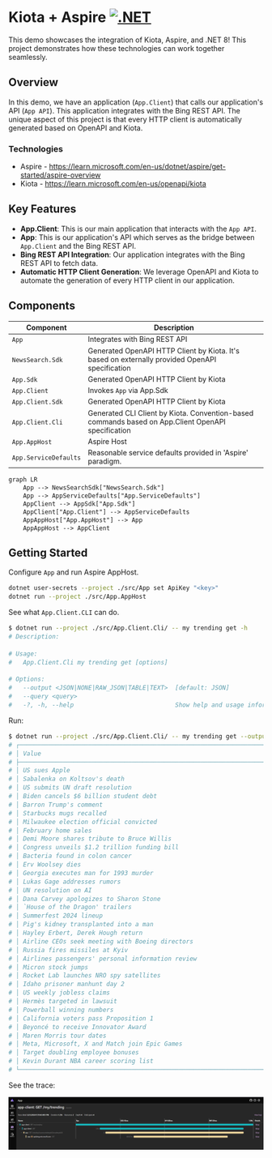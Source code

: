 # Kiota + Aspire [![.NET](https://github.com/NikiforovAll/kiota-getting-started/actions/workflows/dotnet.yml/badge.svg)](https://github.com/NikiforovAll/kiota-getting-started/actions/workflows/dotnet.yml)

This demo showcases the integration of Kiota, Aspire, and .NET 8! This project demonstrates how these technologies can work together seamlessly.

## Overview

In this demo, we have an application (`App.Client`) that calls our application's API (`App API`). This application integrates with the Bing REST API. The unique aspect of this project is that every HTTP client is automatically generated based on OpenAPI and Kiota.

### Technologies

- Aspire - <https://learn.microsoft.com/en-us/dotnet/aspire/get-started/aspire-overview>
- Kiota - <https://learn.microsoft.com/en-us/openapi/kiota>


## Key Features

- **App.Client**: This is our main application that interacts with the `App API`.
- **App**: This is our application's API which serves as the bridge between `App.Client` and the Bing REST API.
- **Bing REST API Integration**: Our application integrates with the Bing REST API to fetch data.
- **Automatic HTTP Client Generation**: We leverage OpenAPI and Kiota to automate the generation of every HTTP client in our application.

## Components

| Component | Description |
| --- | --- |
| `App` | Integrates with Bing REST API |
| `NewsSearch.Sdk` | Generated OpenAPI HTTP Client by Kiota. It's based on externally provided OpenAPI specification |
| `App.Sdk` | Generated OpenAPI HTTP Client by Kiota |
| `App.Client` | Invokes `App` via App.Sdk |
| `App.Client.Sdk` | Generated OpenAPI HTTP Client by Kiota |
| `App.Client.Cli` | Generated CLI Client by Kiota. Convention-based commands based on App.Client OpenAPI specification|
| `App.AppHost` | Aspire Host |
| `App.ServiceDefaults` | Reasonable service defaults provided in 'Aspire' paradigm. |

```mermaid
graph LR
    App --> NewsSearchSdk["NewsSearch.Sdk"]
    App --> AppServiceDefaults["App.ServiceDefaults"]
    AppClient --> AppSdk["App.Sdk"]
    AppClient["App.Client"] --> AppServiceDefaults
    AppAppHost["App.AppHost"] --> App
    AppAppHost --> AppClient
```

## Getting Started

Configure `App` and run Aspire AppHost.

```bash
dotnet user-secrets --project ./src/App set ApiKey "<key>"
dotnet run --project ./src/App.AppHost
```

See what `App.Client.CLI` can do.

```bash
$ dotnet run --project ./src/App.Client.Cli/ -- my trending get -h
# Description:

# Usage:
#   App.Client.Cli my trending get [options]

# Options:
#   --output <JSON|NONE|RAW_JSON|TABLE|TEXT>  [default: JSON]
#   --query <query>
#   -?, -h, --help                            Show help and usage information
```

Run:

```bash
$ dotnet run --project ./src/App.Client.Cli/ -- my trending get --output TABLE
# ┌───────────────────────────────────────────────────────────────────────────────────┐
# │ Value                                                                             │
# ├───────────────────────────────────────────────────────────────────────────────────┤
# │ US sues Apple                                                                     │
# │ Sabalenka on Koltsov's death                                                      │
# │ US submits UN draft resolution                                                    │
# │ Biden cancels $6 billion student debt                                             │
# │ Barron Trump's comment                                                            │
# │ Starbucks mugs recalled                                                           │
# │ Milwaukee election official convicted                                             │
# │ February home sales                                                               │
# │ Demi Moore shares tribute to Bruce Willis                                         │
# │ Congress unveils $1.2 trillion funding bill                                       │
# │ Bacteria found in colon cancer                                                    │
# │ Erv Woolsey dies                                                                  │
# │ Georgia executes man for 1993 murder                                              │
# │ Lukas Gage addresses rumors                                                       │
# │ UN resolution on AI                                                               │
# │ Dana Carvey apologizes to Sharon Stone                                            │
# │ `House of the Dragon' trailers                                                    │
# │ Summerfest 2024 lineup                                                            │
# │ Pig's kidney transplanted into a man                                              │
# │ Hayley Erbert, Derek Hough return                                                 │
# │ Airline CEOs seek meeting with Boeing directors                                   │
# │ Russia fires missiles at Kyiv                                                     │
# │ Airlines passengers' personal information review                                  │
# │ Micron stock jumps                                                                │
# │ Rocket Lab launches NRO spy satellites                                            │
# │ Idaho prisoner manhunt day 2                                                      │
# │ US weekly jobless claims                                                          │
# │ Hermès targeted in lawsuit                                                        │
# │ Powerball winning numbers                                                         │
# │ California voters pass Proposition 1                                              │
# │ Beyoncé to receive Innovator Award                                                │
# │ Maren Morris tour dates                                                           │
# │ Meta, Microsoft, X and Match join Epic Games                                      │
# │ Target doubling employee bonuses                                                  │
# │ Kevin Durant NBA career scoring list                                              │
# └───────────────────────────────────────────────────────────────────────────────────┘
```

See the trace:

![trace-example](./assets/trace-example.png)
